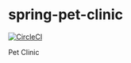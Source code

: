 # spring-pet-clinic

[![CircleCI](https://dl.circleci.com/status-badge/img/gh/Javaughn501/spring-pet-clinic/tree/main.svg?style=svg)](https://dl.circleci.com/status-badge/redirect/gh/Javaughn501/spring-pet-clinic/tree/main)


Pet Clinic



